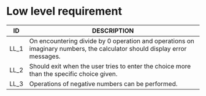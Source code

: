 # Low level requirement
|ID|DESCRIPTION|                                                                                                               
|------------- | -------------------------------------------------------------------------------------------------------------------|
|LL_1|On encountering divide by 0 operation and operations on imaginary numbers, the calculator should display error messages.|
|LL_2|Should exit when the user tries to enter the choice more than the specific choice given.|
|LL_3|Operations of negative numbers can be performed.| 
